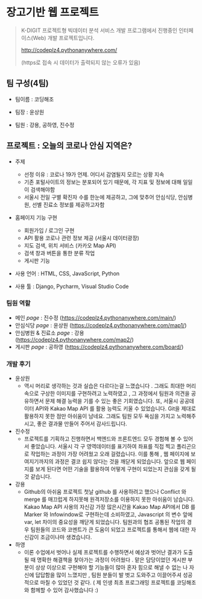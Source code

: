 # 장고기반 웹 프로젝트

> K-DIGIT 프로젝트형 빅데이터 분석 서비스 개발 프로그램에서 진행중인 인터페이스(Web) 개발 프로젝트입니다. 
>
> http://codeplz4.pythonanywhere.com/ 
>
> (https로 접속 시 데이터가 출력되지 않는 오류가 있음)





## 팀 구성(4팀)

- 팀이름 : 코딩해조

- 팀장 : 윤상원
- 팀원 : 강용, 공하영, 진수정



## 프로젝트 : 오늘의 코로나 안심 지역은?

- 주제
  - 선정 이유 : 코로나 19가 언제. 어디서 감염될지 모르는 상황 지속
  - 기존 포털사이트의 정보는 분포되어 있기 때문에, 각 지표 및 정보에 대해 일일이 검색해야함
  - 서울시 전일 구별 확진자 수를 한눈에 제공하고, 그에 맞추어 안심식당, 안심병원, 선별 진료소 정보를 제공하고자함



- 홈페이지 기능 구현
  - 회원가입 / 로그인 구현
  - API 활용 코로나 관련 정보 제공 (서울시 데이터광장)
  - 지도 검색, 위치 서비스 (카카오 Map API)
  - 검색 창과 버튼을 통한 분류 작업
  - 게시판 기능



- 사용 언어 : HTML, CSS, JavaScript, Python
- 사용 툴 : Django, Pycharm, Visual Studio Code



### 팀원 역할

- 메인 *page* : 진수정 (https://codeplz4.pythonanywhere.com/main/)
- 안심식당 *page* : 윤상원 (https://codeplz4.pythonanywhere.com/map1/)
- 안심병원 & 진료소 *page* : 강용 (https://codeplz4.pythonanywhere.com/map2/)
- 게시판 *page* :  공하영 (https://codeplz4.pythonanywhere.com/board/)



### 개발 후기

- 윤상원
  - 역시 머리로 생각하는 것과 실습은 다르다는걸 느꼈습니다 . 그래도 최대한 머리 속으로 구상한 이미지를 구현하려고 노력하였고 , 그 과정에서 팀원과 의견을 공유하면서 문제 해결 능력을 기를 수 있는 좋은 기회였습니다. 또, 서울시 공공데이터 API와 Kakao Map API 를 활용 능력도 키울 수 있었습니다.
    Git을 제대로 활용하지 못한 점만 아쉬움이 남네요.
    그래도 팀원 모두 욕심을 가지고 노력해주시고, 좋은 결과물 만들어 주어서 감사드립니다.
- 진수정
  - 프로젝트를 기획하고 진행하면서 백엔드와 프론트엔드 모두 경험해 볼 수 있어서 좋았습니다. 서울시 각 구 영역데이터를 표기하여 좌표를 직접 찍고 폴리곤으로 작업하는 과정이 가장 어려웠고 오래 걸렸습니다. 이를 통해 , 웹 페이지에 보여지기까지의 과정은 결코 쉽지 않다는 것을 깨닫게 되었습니다.
    앞으로 웹 페이지를 보게 된다면 어떤 기술을 활용하여 어떻게 구현이 되었는지 관심을 갖게 될 것 같습니다.
- 강용
  - Github의 아쉬움
    프로젝트 첫날 github 를 사용하려고 했으나 Conflict 와 merge 를 매끄럽게 하지못해 원격저장소를 이용하지 못한 아쉬움이 남습니다.
    Kakao Map API 사용의 자신감
    가장 많은시간을 Kakao Map API에서 DB 를 Marker 와 Infowindow로 구현하는데 소비하였고, Javascript 의 변수 앞에 var, let 차이의 중요성을 깨닫게 되었습니다.
    팀원과의 협조
    공통된 작업의 경우 팀원들의 코드와 코멘트가 큰 도움이 되었고 프로젝트를 통해서 웹에 대한 자신감이 조금이나마 생겼습니다.
- 하영
  - 이론 수업에서 벗어나 실제 프로젝트를 수행하면서 예상과 벗어난 결과가 도출될 때 명확한 해결책을 찾아가는 과정이 어려웠다 . 맡은 담당이었던 게시판 부분이 상상 이상으로 구현해야 할 기능들이 많아 혼자 힘으로 해낼 수 없는 나 자신에 답답함을 많이 느꼈지만 , 팀원 분들이 발 벗고 도와주고 이끌어주셔 성공적으로 마칠 수 있었던 것 같다.
    ( 제 인생 최초 프로그래밍 프로젝트를 코딩해조와 함께할 수 있어 감사했습니다 :)

